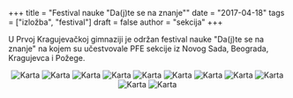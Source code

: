 +++
title = "Festival nauke \"Da(j)te se na znanje\""
date = "2017-04-18"
tags = ["izložba", "festival"]
draft = false
author = "sekcija"
+++

U Prvoj Kragujevačkoj gimnaziji je održan festival nauke "Da(j)te se na znanje" na kojem su učestvovale PFE sekcije iz Novog Sada, Beograda, Kragujevca i Požege.

<center>

  ![Karta](/images/dajte-se-na-znanje-2016/001.jpg)
  ![Karta](/images/dajte-se-na-znanje-2016/002.jpg) 
  ![Karta](/images/dajte-se-na-znanje-2016/003.jpg) 
  ![Karta](/images/dajte-se-na-znanje-2016/004.jpg) 
  ![Karta](/images/dajte-se-na-znanje-2016/005.jpg) 
  ![Karta](/images/dajte-se-na-znanje-2016/006.jpg) 
  ![Karta](/images/dajte-se-na-znanje-2016/007.jpg) 
  ![Karta](/images/dajte-se-na-znanje-2016/008.jpg) 
  ![Karta](/images/dajte-se-na-znanje-2016/009.jpg) 
  ![Karta](/images/dajte-se-na-znanje-2016/010.jpg) 
  ![Karta](/images/dajte-se-na-znanje-2016/011.jpg) 

</center>